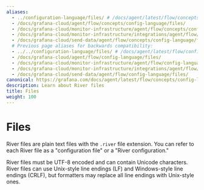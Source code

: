 ```yaml
---
aliases:
  - ../configuration-language/files/ # /docs/agent/latest/flow/concepts/configuration-language/files/
  - /docs/grafana-cloud/agent/flow/concepts/config-language/files/
  - /docs/grafana-cloud/monitor-infrastructure/agent/flow/concepts/config-language/files/
  - /docs/grafana-cloud/monitor-infrastructure/integrations/agent/flow/concepts/config-language/files/
  - /docs/grafana-cloud/send-data/agent/flow/concepts/config-language/files/
  # Previous page aliases for backwards compatibility:
  - ../../configuration-language/files/ # /docs/agent/latest/flow/configuration-language/files/
  - /docs/grafana-cloud/agent/flow/config-language/files/
  - /docs/grafana-cloud/monitor-infrastructure/agent/flow/config-language/files/
  - /docs/grafana-cloud/monitor-infrastructure/integrations/agent/flow/config-language/files/
  - /docs/grafana-cloud/send-data/agent/flow/config-language/files/
canonical: https://grafana.com/docs/agent/latest/flow/concepts/config-language/files/
description: Learn about River files
title: Files
weight: 100
---
```


# Files

River files are plain text files with the `.river` file extension.
You can refer to each River file as a "configuration file" or a "River configuration."

River files must be UTF-8 encoded and can contain Unicode characters.
River files can use Unix-style line endings (LF) and Windows-style line endings (CRLF), but formatters may replace all line endings with Unix-style ones.
